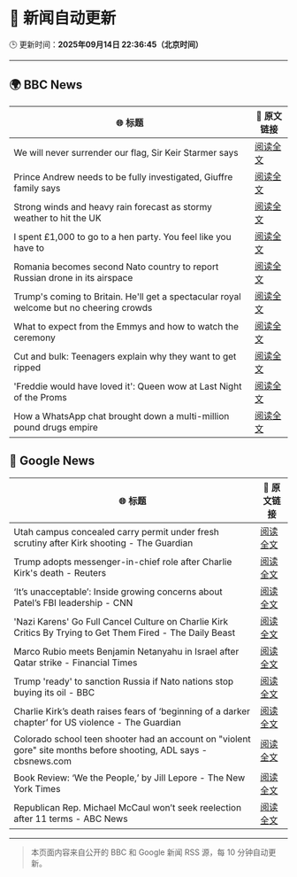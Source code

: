 # 🧠 新闻自动更新

🕒 更新时间：**2025年09月14日 22:36:45（北京时间）**

---

## 🌍 BBC News

| 🌐 标题 | 🔗 原文链接 |
|--------|-------------|
| We will never surrender our flag, Sir Keir Starmer says | [阅读全文](https://www.bbc.com/news/articles/c3vz91x5ynzo?at_medium=RSS&at_campaign=rss) |
| Prince Andrew needs to be fully investigated, Giuffre family says | [阅读全文](https://www.bbc.com/news/articles/cx2nynd3deno?at_medium=RSS&at_campaign=rss) |
| Strong winds and heavy rain forecast as stormy weather to hit the UK | [阅读全文](https://www.bbc.com/weather/articles/c5ykrp2436eo?at_medium=RSS&at_campaign=rss) |
| I spent £1,000 to go to a hen party. You feel like you have to | [阅读全文](https://www.bbc.com/news/articles/c930pyzygqxo?at_medium=RSS&at_campaign=rss) |
| Romania becomes second Nato country to report Russian drone in its airspace | [阅读全文](https://www.bbc.com/news/articles/c80g7g5rmlno?at_medium=RSS&at_campaign=rss) |
| Trump's coming to Britain. He'll get a spectacular royal welcome but no cheering crowds | [阅读全文](https://www.bbc.com/news/articles/cq5jgdvnll4o?at_medium=RSS&at_campaign=rss) |
| What to expect from the Emmys and how to watch the ceremony | [阅读全文](https://www.bbc.com/news/articles/c1mxlm42l9vo?at_medium=RSS&at_campaign=rss) |
| Cut and bulk: Teenagers explain why they want to get ripped | [阅读全文](https://www.bbc.com/news/articles/cvg964v18l6o?at_medium=RSS&at_campaign=rss) |
| 'Freddie would have loved it': Queen wow at Last Night of the Proms | [阅读全文](https://www.bbc.com/news/articles/cwyn7lq1q1ro?at_medium=RSS&at_campaign=rss) |
| How a WhatsApp chat brought down a multi-million pound drugs empire | [阅读全文](https://www.bbc.com/news/articles/ckg4ej4l225o?at_medium=RSS&at_campaign=rss) |

## 📰 Google News

| 🌐 标题 | 🔗 原文链接 |
|--------|-------------|
| Utah campus concealed carry permit under fresh scrutiny after Kirk shooting - The Guardian | [阅读全文](https://news.google.com/rss/articles/CBMiigFBVV95cUxPUDR6RHhZdWlQRndZVjBmOGJTbzhXbkFremhZeUNCeEI4NDdhSnlnZXN3VHRRaU9saWxoQ3lfOTdmX0FTMjA5dWU5YlpPRzZmRnNhM3k1ckFhenZEUVdlOXNIVDYzWHlmOWEwTndzRnU4UTJyMDVOMkEybXBhSnpvaWRaVEpNSmJIZ3c?oc=5) |
| Trump adopts messenger-in-chief role after Charlie Kirk's death - Reuters | [阅读全文](https://news.google.com/rss/articles/CBMiqwFBVV95cUxOZVBESERoRGd0VDJxX29zUzNDVWdKTWRFOVc5bnVYeEE5VXJIZHZucWZHZVdJcThzTFVMaDFmN282b2o4aHNtUGJBbHg1RE9YaGwtUWxveGs2TERvXzc0WVJVR2F2MkVOejQzdkk2VHdNOTJkRXlXQ1ljT1dETWtSTWQ2bE14dWw5d1ZxVlBLRkRRN09GNnAtQWRRNE90M3BndG82ci1aeUFMZnM?oc=5) |
| ‘It’s unacceptable’: Inside growing concerns about Patel’s FBI leadership - CNN | [阅读全文](https://news.google.com/rss/articles/CBMif0FVX3lxTFBLWnpyQlM1QXpQOHF1Y1hLcTJicnV3S2w1RG1IdWMxekRscVhBZ0ZXOTlUay1RUnBILUxuVTB5YkJyay01OG9WVlFMSnBQUV9yRzgzZGtjTmctWUJyNHhuSzZWMGp6TE5wRHpocXpwSmMxVV9Wd2NwQjVyWkZ0UVk?oc=5) |
| 'Nazi Karens' Go Full Cancel Culture on Charlie Kirk Critics By Trying to Get Them Fired - The Daily Beast | [阅读全文](https://news.google.com/rss/articles/CBMiugFBVV95cUxOTmMyajJUNFl1ei0yVXhVNW9FRDBTWHJ5d2o4em1kRkFGRHJ5QThKX1p6RHIyYjlOdHJRc0tvbVdnYmtNN2IzdWtKM01RME1oM3BmSHIySXNVRm5YbTFnS3ZBb0xPWVM5VFJzb0ZHN013WmVwb1VlTEZDVVlXQUhOZkI1aUhRQ1Q4MnVNYTZKLU4tXzkzQkYyU29DVzFxNjhlQmFiYV9YLThMYU5YVHdwMzNRbjlwV1FwSXc?oc=5) |
| Marco Rubio meets Benjamin Netanyahu in Israel after Qatar strike - Financial Times | [阅读全文](https://news.google.com/rss/articles/CBMicEFVX3lxTE1nNmcwRzE0SzYyWEZpWklTS0cwdGlWaHhmNmlKUE9YNEFPOFRyX3NEdGdRbkJWbDVwdFh0a1UwYXcwYXplVS16SURfb3cyS0hXeWZWQkQ5Qko3bW9yX0RqVFFHWGxmRUtvaHZpNnFKQVI?oc=5) |
| Trump 'ready' to sanction Russia if Nato nations stop buying its oil - BBC | [阅读全文](https://news.google.com/rss/articles/CBMiWkFVX3lxTE1EXzRqdVRMenI5X3pEazh1WXJnN2RhNVJXNVNIZUpHb0RoSVRKVWNiX244QmpkTmFod2tzaWYzUWF0dVZOdVF0THZHZldXS29UbGcyRWc0WTlyZ9IBX0FVX3lxTE41TVlWek9veUQwYmdldVA4c0xCcW5GZkdHZHdMclZwcEhwbHRUR0hCbERRd2l0ZXRJM1VpX1dwaW1QT2gxaWo5d2VhdG8tY2wzQ0h2OEtvYWhBUGh5ZjN3?oc=5) |
| Charlie Kirk’s death raises fears of ‘beginning of a darker chapter’ for US violence - The Guardian | [阅读全文](https://news.google.com/rss/articles/CBMihAFBVV95cUxPa0E4b1lpcGFLdW1PNmp5c2JhTEpMTWdoMm5wSEJwVWNoV1ZDM0V3d29jUXIzVmlQMXV4M0ozc2RwQllnN2JEcjBfbERuOEJhR0YyaGZHa0tDSVlCbkQ3RnFtM3AxLTBpbVpxWTFBZ2hVX0xRWHBWV3RwLUc5M0FhU1B1dlQ?oc=5) |
| Colorado school teen shooter had an account on "violent gore" site months before shooting, ADL says - cbsnews.com | [阅读全文](https://news.google.com/rss/articles/CBMigAFBVV95cUxOenRPZGpDSWphd2x5UmhLYXkzOFJ4eVB0WHJlUFY3YlpLdDVmdlRpZzZ0YXNIMDc3MzRGZmRFZUJWeldNU2JfZTlkRVdIb2pTVVhoX0NUSXlHV3RtV2pRMXNjbDJORzlMRFhreVhoTm5fVkJJVjQ1NldXOGdZa3BOQtIBhgFBVV95cUxPcE91MV9CMVRvS25wSm5PQlY5TFZkMTV3djJEMnRhTkNPVDhtaXR5T1lRaHN5Yjc5LUtqdHFXT0d3RlJRclMtSjJVSXlCQlNXRm5nakhsakR0TWcyM3Q5VTRsV3RmU1FyWmUxbHJ6S0lBQzNvQnJRcFBiQTBTVElCVHZmb3NOQQ?oc=5) |
| Book Review: ‘We the People,’ by Jill Lepore - The New York Times | [阅读全文](https://news.google.com/rss/articles/CBMihAFBVV95cUxPdmcwTFVESlJTc0M1N2tobmVzd0tsdlZDd2RqMUxEWEVXVEpLWG8wVjhZY0x3Y1N2OVpwY2FMbVdHLWhsU29GeF9rdkFKeFhYenRfWlowY25FR2V5dV9MS1RGanhhTEtQb1RNSl9lUW8zR1RiclRaeWJYZDdVQW40UElRdXM?oc=5) |
| Republican Rep. Michael McCaul won’t seek reelection after 11 terms - ABC News | [阅读全文](https://news.google.com/rss/articles/CBMiqwFBVV95cUxOendnM2ZvTW4zd19FUnR4dW1ibldvV0lFdUkyTkRSejVvWjlkeHR5QnpvQkE1Qm95NXpjbTV6VkJvUEN5Szh1TWtHdGZuaXRVWW1tMllCNm9kVGFMcEpRRzg5Y25EMzhXd2hIOUdTWkVFLXZUWkM0cVdueGtyVVZRYngwR1E2TzI1MkloSTRkUkt5Z2ZjNGx6OXc1a2gyU1lxWE5UQm5TczZ4TU3SAbABQVVfeXFMTmQtTlY0UEVjcW5OZFZNR0hSa1NZTGNQU1ZHS1I5ZG9zRGMxRGJYZU1WUlpnZHI4Z2FzWDI5Y3NSVG1pNUNkMks2NWFWVmpfLXFpdE9sUGhqLXNJWEpSVklyeGwtVFdVaGFkQlFUTUxqWEVWRzdNcFpIQ0d1WlJvYjMwQjlSdklXaTh6SWM5dEhnQTRkNUl3ZS1tRU1ta0o4Uy1Bak12dkpZaG9zX3dqWUM?oc=5) |

---
> 本页面内容来自公开的 BBC 和 Google 新闻 RSS 源，每 10 分钟自动更新。